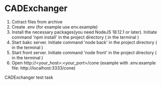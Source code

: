 # CADExchanger

1. Cxtract files from archive
2. Create .env (for example use env.example)
3. Install the necessary packages(you need NodeJS 18.12.1 or later). Initiate command 'npm install' in the project directory ( in the terminal )
4. Start bakc server. Initiate command 'node back' in the project directory ( in the terminal )
5. Start front server. Initiate command 'node front' in the project directory ( in the terminal )
6. Open http://<your_host>:<your_port>/cone  (example with .env.example file: http://localhost:3333/cone)

CADExchanger test task

